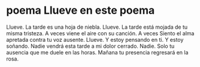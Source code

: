 # poema Llueve en este poema
Llueve. La tarde es una hoja de niebla. Llueve. La tarde está mojada de tu misma tristeza. A veces viene el aire con su canción. A veces Siento el alma apretada contra tu voz ausente.  Llueve. Y estoy pensando en ti. Y estoy soñando. Nadie vendrá esta tarde a mi dolor cerrado. Nadie. Solo tu ausencia que me duele en las horas. Mañana tu presencia regresará en la rosa.
